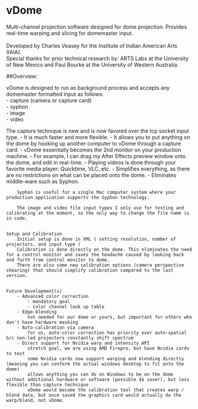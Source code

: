 vDome
=====

Multi-channel projection software designed for dome projection. Provides real-time warping and slicing for domemaster input.<br /><br />
Developed by Charles Veasey for the Institute of Indian American Arts (IAIA). <br />
Special thanks for prior technical research by: ARTS Labs at the University of New Mexico and Paul Bourke at the University of Western Australia.

##Overview:

vDome is designed to run as background process and accepts any domemaster formatted input as follows: <br />
    - capture (camera or capture card) <br />
    - syphon <br />
    - image <br />
    - video <br />  
        
The capture technique is new and is now favored over the tcp socket input type. 
            - It is much faster and more flexible. 
            - It allows you to put anything on the dome by hooking up another computer to vDome through a capture card.               - vDome essentially becomes the 2nd monitor on your production machine. 
            - For example, I can drag my After Effects preview window onto the dome, and edit in real-time. 
            - Playing videos is done through your favorite media player: Quicktime, VLC, etc. 
            - Simplifies everything, as there are no restrictions on what can be placed onto the dome.
            - Eliminates middle-ware such as Syphon.


        Syphon is useful for a single Mac computer system where your production application supports the Syphon technology.
        
        The image and video file input types I only use for testing and calibrating at the moment, so the only way to change the file name is in code.


    Setup and Calibration
        Initial setup is done in XML ( setting resolution, number of projectors, and input type )
        Calibration is done directly on the dome. This eliminates the need for a control monitor and saves the headache caused by looking back and forth from control monitor to dome.
        There are also some new calibration options (camera perspective shearing) that should simplify calibration compared to the last version.


    Future Development(s)
        - Advanced color correction
            - mandatory goal
            - color channel look up table
        - Edge-blending
            not needed for our dome or yours, but important for others who don't have hardware masking
        - Auto-calibration via camera
            for us, auto-color correction has priority over auto-spatial b/c non-led projectors constantly shift spectrum
        - Direct support for Nvidia warp and intensity API
            stretch goal, we are using AMD Firepro, but have Nvidia cards to test
            some Nvidia cards now support warping and blending directly (meaning you can conform the actual windows desktop to fit onto the dome)
            allows anything you can do on Windows to be on the dome without additional hardware or software (possible $$ saver), but less flexible than capture technique
            vDome would become the calibration tool that creates warp / blend data, but once saved the graphics card would actually do the warp/blend, not vDome.

